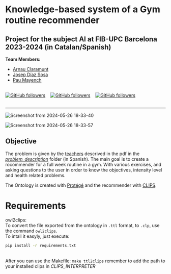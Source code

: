 # Knowledge-based system of a Gym routine recommender<br>

Project for the subject AI at FIB-UPC Barcelona 2023-2024 (in Catalan/Spanish)<br>
---

**Team Members:**
- [Arnau Claramunt](https://github.com/ArnauCS03)<br>
- [Josep Díaz Sosa](https://github.com/Nascarin)<br>
- [Pau Mayench](https://github.com/PauMayench)<br><br>

[![GitHub followers](https://img.shields.io/github/followers/ArnauCS03?label=ArnauCS03)](https://github.com/ArnauCS03) &nbsp;&nbsp; [![GitHub followers](https://img.shields.io/github/followers/Nascarin?label=Nascarin)](https://github.com/Nascarin) &nbsp;&nbsp; [![GitHub followers](https://img.shields.io/github/followers/PauMayench?label=PauMayench)](https://github.com/PauMayench) <br><br>

---
![Screenshot from 2024-05-26 18-33-40](https://github.com/PauMayench/sbc-gym-routine-recommender/assets/95536223/b599eee7-c7e0-4ae1-85ec-6ba444d9c51e)

![Screenshot from 2024-05-26 18-33-57](https://github.com/PauMayench/sbc-gym-routine-recommender/assets/95536223/614f6e02-33ad-45b9-ae1b-335f67124c03)


## Objective
The problem is given by the [teachers](https://www.fib.upc.edu/es/estudios/grados/grado-en-ingenieria-informatica/plan-de-estudios/asignaturas/IA) descrived in the pdf in the [*problem_description*](https://github.com/PauMayench/sbc-gym-routine-recommender/tree/master/problem_description) folder (in Spanish).
The main goal is to create a rocommender for a full week routine in a gym. With various exercises, and asking questions to the user in order to know the objectives, intensity level and health related problems.

The Ontology is created with [Protégé](https://protege.stanford.edu/) and the recommender with [CLIPS](https://www.clipsrules.net/).

# Requirements
owl2clips:<br>
To convert the file exported from the ontology in `.ttl` format, to `.clp`, use the command `owl2clips`.<br>
To intall it easyly, just execute: 
```bash
pip install -r requirements.txt
```
<br>After you can use the Makefile:  `make ttl2clips`  remember to add the path to your installed clips in *CLIPS_INTERPRETER*
